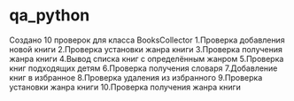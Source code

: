 # qa_python
Создано 10 проверок для класса BooksCollector
1.Проверка добавления новой книги
2.Проверка  установки  жанра книги
3.Проверка  получения   жанра книги
4.Вывод списка книг с определённым жанром
5.Проверка книг подходящих детям
6.Проверка получения словаря
7.Добавление книг в избранное
8.Проверка удаления из избранного
9.Проверка установки жанра книги
10.Проверка получения жанра книги